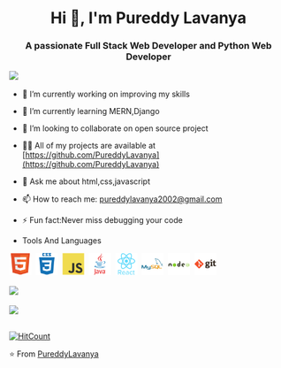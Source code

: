 <p align="center"><h1 align="center">Hi 👋, I'm Pureddy Lavanya</h1>
<h3 align="center">A passionate Full Stack Web Developer and Python Web Developer</h3>

![](https://komarev.com/ghpvc/?username=PureddyLavanya)
- 🔭 I’m currently working on improving my skills

- 🌱 I’m currently learning MERN,Django

- 👯 I’m looking to collaborate on open source project

- 👨‍💻 All of my projects are available at [https://github.com/PureddyLavanya](https://github.com/PureddyLavanya)

- 💬 Ask me about html,css,javascript

- 📫 How to reach me: pureddylavanya2002@gmail.com

- ⚡ Fun fact:Never miss debugging your code

-    Tools And Languages
<p align="left">
  <img src="https://github.com/devicons/devicon/blob/master/icons/html5/html5-original.svg" title="HTML5" alt="HTML" width="40" height="40"/>&nbsp;
  <img src="https://github.com/devicons/devicon/blob/master/icons/css3/css3-plain-wordmark.svg"  title="CSS3" alt="CSS" width="40" height="40"/>&nbsp;
  <img src="https://github.com/devicons/devicon/blob/master/icons/javascript/javascript-original.svg" title="JavaScript" alt="JavaScript" width="40" height="40"/>&nbsp;
  <img src="https://github.com/devicons/devicon/blob/master/icons/java/java-original-wordmark.svg" title="Java" alt="Java" width="40" height="40"/>&nbsp;
  <img src="https://github.com/devicons/devicon/blob/master/icons/react/react-original-wordmark.svg" title="React" alt="React" width="40" height="40"/>&nbsp;
  <img src="https://github.com/devicons/devicon/blob/master/icons/mysql/mysql-original-wordmark.svg" title="MySQL"  alt="MySQL" width="40" height="40"/>&nbsp;
  <img src="https://github.com/devicons/devicon/blob/master/icons/nodejs/nodejs-original-wordmark.svg" title="NodeJS" alt="NodeJS" width="40" height="40"/>&nbsp;
  <img src="https://github.com/devicons/devicon/blob/master/icons/git/git-original-wordmark.svg" title="Git" **alt="Git" width="40" height="40"/>
</p>

<a href="https://github.com/PureddyLavanya">
  <img align="center" src="https://github-readme-stats.vercel.app/api/top-langs/?username=PureddyLavanya&theme=dark&hide_langs_below=1" />
</a>
<br><br>
<a href="https://github.com/PureddyLavanya">
<img align="center" src="https://github-readme-stats.vercel.app/api?username=PureddyLavanya&&show_icons=true&title_color=ffffff&icon_color=bb2acf&text_color=daf7dc&bg_color=151515"/>
 </a>
<br><br>

[![HitCount](http://hits.dwyl.com/PureddyLavanya/PureddyLavanya.svg)](http://hits.dwyl.com/PureddyLavanya/PureddyLavanya)
<br>

⭐️ From <a href="https://github.com/PureddyLavanya">PureddyLavanya</a>
